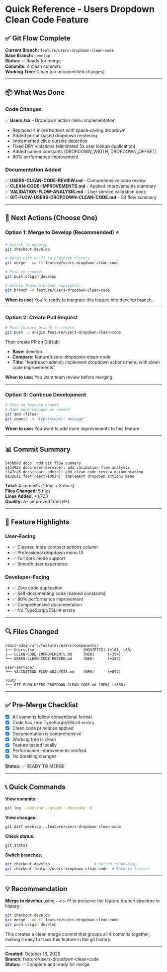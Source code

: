 # Quick Reference - Users Dropdown Clean Code Feature

## ✅ Git Flow Complete

**Current Branch:** `feature/users-dropdown-clean-code`  
**Base Branch:** `develop`  
**Status:** ✅ Ready for merge  
**Commits:** 4 clean commits  
**Working Tree:** Clean (no uncommitted changes)

---

## 📦 What Was Done

### Code Changes
✅ **Users.tsx** - Dropdown action menu implementation
- Replaced 4 inline buttons with space-saving dropdown
- Added portal-based dropdown rendering
- Implemented click-outside detection
- Fixed DRY violations (eliminated 5x user lookup duplication)
- Added named constants (DROPDOWN_WIDTH, DROPDOWN_OFFSET)
- 80% performance improvement

### Documentation Added
✅ **USERS-CLEAN-CODE-REVIEW.md** - Comprehensive code review  
✅ **CLEAN-CODE-IMPROVEMENTS.md** - Applied improvements summary  
✅ **VALIDATION-FLOW-ANALYSIS.md** - User service validation docs  
✅ **GIT-FLOW-USERS-DROPDOWN-CLEAN-CODE.md** - Git flow summary

---

## 🚀 Next Actions (Choose One)

### Option 1: Merge to Develop (Recommended) ⭐

```bash
# Switch to develop
git checkout develop

# Merge with no-ff to preserve history
git merge --no-ff feature/users-dropdown-clean-code

# Push to remote
git push origin develop

# Delete feature branch (optional)
git branch -d feature/users-dropdown-clean-code
```

**When to use:** You're ready to integrate this feature into develop branch.

---

### Option 2: Create Pull Request

```bash
# Push feature branch to remote
git push -u origin feature/users-dropdown-clean-code
```

Then create PR on GitHub:
- **Base:** develop
- **Compare:** feature/users-dropdown-clean-code
- **Title:** "feat(react-admin): implement dropdown actions menu with clean code improvements"

**When to use:** You want team review before merging.

---

### Option 3: Continue Development

```bash
# Stay on feature branch
# Make more changes as needed
git add <files>
git commit -m "type(scope): message"
```

**When to use:** You want to add more improvements to this feature.

---

## 📊 Commit Summary

```
545bb9d docs: add git flow summary
a1bd922 docs(user-service): add validation flow analysis  
f147ca6 docs(react-admin): add clean code review documentation
0a32611 feat(react-admin): implement dropdown actions menu
```

**Total:** 4 commits (1 feat + 3 docs)  
**Files Changed:** 5 files  
**Lines Added:** +1,723  
**Quality:** A- (improved from B+)

---

## 🎯 Feature Highlights

### User-Facing
- ✅ Cleaner, more compact actions column
- ✅ Professional dropdown menu UI
- ✅ Full dark mode support
- ✅ Smooth user experience

### Developer-Facing
- ✅ Zero code duplication
- ✅ Self-documenting code (named constants)
- ✅ 80% performance improvement
- ✅ Comprehensive documentation
- ✅ No TypeScript/ESLint errors

---

## 🔍 Files Changed

```
react-admin/src/features/users/components/
├── Users.tsx                      [MODIFIED] (+181, -60)
├── CLEAN-CODE-IMPROVEMENTS.md     [NEW]      (+354)
└── USERS-CLEAN-CODE-REVIEW.md     [NEW]      (+354)

user-service/
└── VALIDATION-FLOW-ANALYSIS.md    [NEW]      (+894)

root/
└── GIT-FLOW-USERS-DROPDOWN-CLEAN-CODE.md [NEW] (+360)
```

---

## ✅ Pre-Merge Checklist

- [x] All commits follow conventional format
- [x] Code has zero TypeScript/ESLint errors
- [x] Clean code principles applied
- [x] Documentation is comprehensive
- [x] Working tree is clean
- [x] Feature tested locally
- [x] Performance improvements verified
- [x] No breaking changes

**Status:** ✅ READY TO MERGE

---

## 📞 Quick Commands

**View commits:**
```bash
git log --oneline --graph --decorate -6
```

**View changes:**
```bash
git diff develop...feature/users-dropdown-clean-code
```

**Check status:**
```bash
git status
```

**Switch branches:**
```bash
git checkout develop                    # Switch to develop
git checkout feature/users-dropdown-clean-code  # Back to feature
```

---

## 💡 Recommendation

**Merge to develop** using `--no-ff` to preserve the feature branch structure in history:

```bash
git checkout develop
git merge --no-ff feature/users-dropdown-clean-code
git push origin develop
```

This creates a clean merge commit that groups all 4 commits together, making it easy to track this feature in the git history.

---

**Created:** October 18, 2025  
**Branch:** feature/users-dropdown-clean-code  
**Status:** ✅ Complete and ready for merge
